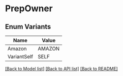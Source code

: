 # PrepOwner

## Enum Variants

| Name | Value |
|---- | -----|
| Amazon | AMAZON |
| VariantSelf | SELF |


[[Back to Model list]](../README.md#documentation-for-models) [[Back to API list]](../README.md#documentation-for-api-endpoints) [[Back to README]](../README.md)


